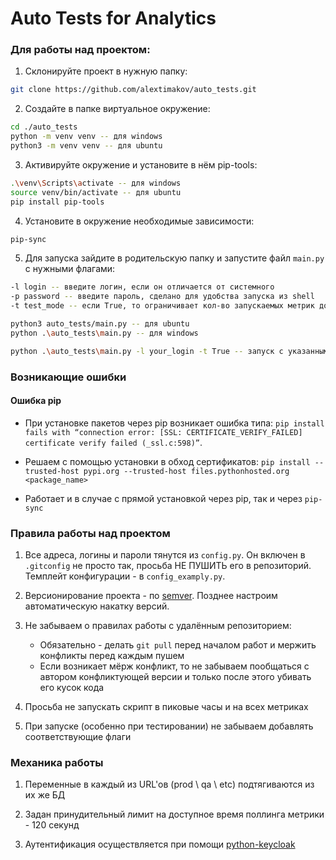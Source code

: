 # Auto Tests for Analytics

### Для работы над проектом:

1. Склонируйте проект в нужную папку: 

```bash
git clone https://github.com/alextimakov/auto_tests.git
```


2. Создайте в папке виртуальное окружение:

```bash
cd ./auto_tests
python -m venv venv -- для windows
python3 -m venv venv -- для ubuntu
```

3. Активируйте окружение и установите в нём pip-tools:

```bash
.\venv\Scripts\activate -- для windows
source venv/bin/activate -- для ubuntu
pip install pip-tools
```

4. Установите в окружение необходимые зависимости:

```bash
pip-sync
```

5. Для запуска зайдите в родительскую папку и запустите файл `main.py` с нужными флагами:

```bash
-l login -- введите логин, если он отличается от системного
-p password -- введите пароль, сделано для удобства запуска из shell
-t test_mode -- если True, то ограничивает кол-во запускаемых метрик до 3-х

python3 auto_tests/main.py -- для ubuntu
python .\auto_tests\main.py -- для windows

python .\auto_tests\main.py -l your_login -t True -- запуск с указанным логином в тестовом режиме
```


### Возникающие ошибки

#### Ошибка pip
- При установке пакетов через pip возникает ошибка типа: 
`pip install fails with “connection error: [SSL: CERTIFICATE_VERIFY_FAILED] certificate verify failed (_ssl.c:598)”`. 

- Решаем с помощью установки в обход сертификатов:
`pip install --trusted-host pypi.org --trusted-host files.pythonhosted.org <package_name>`

- Работает и в случае с прямой установкой через pip, так и через `pip-sync`


### Правила работы над проектом
1. Все адреса, логины и пароли тянутся из `config.py`. 
Он включен в `.gitconfig` не просто так, просьба НЕ ПУШИТЬ его в репозиторий.
Темплейт конфигурации - в `config_examply.py`.

2. Версионирование проекта - по [semver](https://semver.org/).
Позднее настроим автоматическую накатку версий. 

3. Не забываем о правилах работы с удалённым репозиторием:
    - Обязательно - делать `git pull` перед началом работ и мержить конфликты перед каждым пушем
    - Если возникает мёрж конфликт, то не забываем пообщаться с автором конфликтующей версии и только после этого убивать его кусок кода
    
4. Просьба не запускать скрипт в пиковые часы и на всех метриках

5. При запуске (особенно при тестировании) не забываем добавлять соответствующие флаги

### Механика работы
1. Переменные в каждый из URL'ов (prod \ qa \ etc) подтягиваются из их же БД

2. Задан принудительный лимит на доступное время поллинга метрики - 120 секунд

3. Аутентификация осуществляется при помощи [python-keycloak](https://github.com/marcospereirampj/python-keycloak)
 